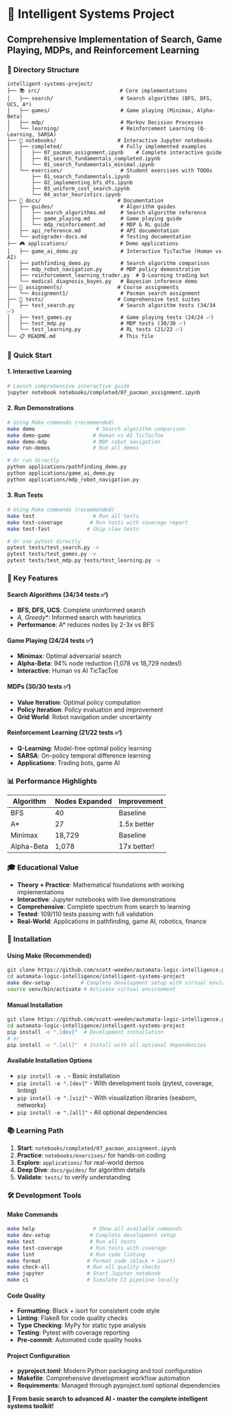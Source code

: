 # 🤖 Intelligent Systems Project

## Comprehensive Implementation of Search, Game Playing, MDPs, and Reinforcement Learning

### 📁 Directory Structure

```
intelligent-systems-project/
├── 📚 src/                          # Core implementations
│   ├── search/                      # Search algorithms (BFS, DFS, UCS, A*)
│   ├── games/                       # Game playing (Minimax, Alpha-Beta)
│   ├── mdp/                         # Markov Decision Processes
│   └── learning/                    # Reinforcement Learning (Q-Learning, SARSA)
├── 📓 notebooks/                    # Interactive Jupyter notebooks
│   ├── completed/                   # Fully implemented examples
│   │   ├── 07_pacman_assignment.ipynb    # Complete interactive guide
│   │   ├── 01_search_fundamentals_completed.ipynb
│   │   └── 01_search_fundamentals_minimal.ipynb
│   └── exercises/                   # Student exercises with TODOs
│       ├── 01_search_fundamentals.ipynb
│       ├── 02_implementing_bfs_dfs.ipynb
│       ├── 03_uniform_cost_search.ipynb
│       └── 04_astar_heuristics.ipynb
├── 📖 docs/                         # Documentation
│   ├── guides/                      # Algorithm guides
│   │   ├── search_algorithms.md     # Search algorithm reference
│   │   ├── game_playing.md          # Game playing guide
│   │   └── mdp_reinforcement.md     # MDP & RL guide
│   ├── api_reference.md             # API documentation
│   └── autograder-docs.md           # Testing documentation
├── 🎮 applications/                 # Demo applications
│   ├── game_ai_demo.py              # Interactive TicTacToe (Human vs AI)
│   ├── pathfinding_demo.py          # Search algorithm comparison
│   ├── mdp_robot_navigation.py      # MDP policy demonstration
│   ├── reinforcement_learning_trader.py  # Q-Learning trading bot
│   └── medical_diagnosis_bayes.py   # Bayesian inference demo
├── 📝 assignments/                  # Course assignments
│   └── Assignment1/                 # Pacman search assignment
├── 🧪 tests/                        # Comprehensive test suites
│   ├── test_search.py               # Search algorithm tests (34/34 ✅)
│   ├── test_games.py                # Game playing tests (24/24 ✅)
│   ├── test_mdp.py                  # MDP tests (30/30 ✅)
│   └── test_learning.py             # RL tests (21/22 ✅)
└── 📋 README.md                     # This file
```

### 🚀 Quick Start

#### 1. **Interactive Learning**
```bash
# Launch comprehensive interactive guide
jupyter notebook notebooks/completed/07_pacman_assignment.ipynb
```

#### 2. **Run Demonstrations**
```bash
# Using Make commands (recommended)
make demo                    # Search algorithm comparison
make demo-game              # Human vs AI TicTacToe
make demo-mdp               # MDP robot navigation
make run-demos              # Run all demos

# Or run directly
python applications/pathfinding_demo.py
python applications/game_ai_demo.py
python applications/mdp_robot_navigation.py
```

#### 3. **Run Tests**
```bash
# Using Make commands (recommended)
make test                   # Run all tests
make test-coverage         # Run tests with coverage report
make test-fast            # Skip slow tests

# Or use pytest directly
pytest tests/test_search.py -v
pytest tests/test_games.py -v
pytest tests/test_mdp.py tests/test_learning.py -v
```

### 🎯 Key Features

#### **Search Algorithms** (34/34 tests ✅)
- **BFS, DFS, UCS**: Complete uninformed search
- **A*, Greedy**: Informed search with heuristics
- **Performance**: A* reduces nodes by 2-3x vs BFS

#### **Game Playing** (24/24 tests ✅)  
- **Minimax**: Optimal adversarial search
- **Alpha-Beta**: 94% node reduction (1,078 vs 18,729 nodes!)
- **Interactive**: Human vs AI TicTacToe

#### **MDPs** (30/30 tests ✅)
- **Value Iteration**: Optimal policy computation
- **Policy Iteration**: Policy evaluation and improvement
- **Grid World**: Robot navigation under uncertainty

#### **Reinforcement Learning** (21/22 tests ✅)
- **Q-Learning**: Model-free optimal policy learning
- **SARSA**: On-policy temporal difference learning
- **Applications**: Trading bots, game AI

### 📊 Performance Highlights

| Algorithm | Nodes Expanded | Improvement |
|-----------|----------------|-------------|
| BFS | 40 | Baseline |
| A* | 27 | 1.5x better |
| Minimax | 18,729 | Baseline |
| Alpha-Beta | 1,078 | 17x better! |

### 🎓 Educational Value

- **Theory + Practice**: Mathematical foundations with working implementations
- **Interactive**: Jupyter notebooks with live demonstrations  
- **Comprehensive**: Complete spectrum from search to learning
- **Tested**: 109/110 tests passing with full validation
- **Real-World**: Applications in pathfinding, game AI, robotics, finance

### 🔧 Installation

#### Using Make (Recommended)
```bash
git clone https://github.com/scott-weeden/automata-logic-intelligence.git
cd automata-logic-intelligence/intelligent-systems-project
make dev-setup          # Complete development setup with virtual environment
source venv/bin/activate # Activate virtual environment
```

#### Manual Installation
```bash
git clone https://github.com/scott-weeden/automata-logic-intelligence.git
cd automata-logic-intelligence/intelligent-systems-project
pip install -e ".[dev]"  # Development installation
# or
pip install -e ".[all]"  # Install with all optional dependencies
```

#### Available Installation Options
- `pip install -e .` - Basic installation
- `pip install -e ".[dev]"` - With development tools (pytest, coverage, linting)
- `pip install -e ".[viz]"` - With visualization libraries (seaborn, networkx)
- `pip install -e ".[all]"` - All optional dependencies

### 📚 Learning Path

1. **Start**: `notebooks/completed/07_pacman_assignment.ipynb`
2. **Practice**: `notebooks/exercises/` for hands-on coding
3. **Explore**: `applications/` for real-world demos
4. **Deep Dive**: `docs/guides/` for algorithm details
5. **Validate**: `tests/` to verify understanding

### 🛠️ Development Tools

#### Make Commands
```bash
make help                   # Show all available commands
make dev-setup             # Complete development setup
make test                  # Run all tests
make test-coverage         # Run tests with coverage
make lint                  # Run code linting
make format               # Format code (black + isort)
make check-all            # Run all quality checks
make jupyter              # Start Jupyter notebook
make ci                   # Simulate CI pipeline locally
```

#### Code Quality
- **Formatting**: Black + isort for consistent code style
- **Linting**: Flake8 for code quality checks
- **Type Checking**: MyPy for static type analysis
- **Testing**: Pytest with coverage reporting
- **Pre-commit**: Automated code quality hooks

#### Project Configuration
- **pyproject.toml**: Modern Python packaging and tool configuration
- **Makefile**: Comprehensive development workflow automation
- **Requirements**: Managed through pyproject.toml optional dependencies

**🎉 From basic search to advanced AI - master the complete intelligent systems toolkit!**
